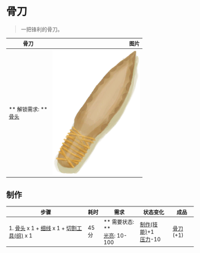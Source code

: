 # 骨刀  
> 一把锋利的骨刀。  
  
  骨刀  |   图片   
 ----  |  ----:   
 ** 解锁需求: **<br>[骨头](Bones.md)  |  ![](Sprite/BoneKnife.png)   
  
## 制作  
步骤  |  耗时  |  需求  |  状态变化  |  成品  
----  |  ----  |  ----  |  ----  |  ----  
1. [骨头](Bones.md) x 1 + [细线](CordFiber.md) x 1 + [切割工具(组)](GpTag_Cutter.md) x 1  |  45分  |  ** 需要状态: **<br>[光亮](Light.md): 10-100  |  [制作(技能)](Skill_Crafting.md)+1<br>[压力](Stress.md)-10  |  [骨刀](KnifeBone.md)(+1)  
